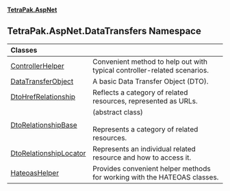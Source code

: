 #### [TetraPak.AspNet](index.md 'index')
## TetraPak.AspNet.DataTransfers Namespace

| Classes | |
| :--- | :--- |
| [ControllerHelper](TetraPak_AspNet_DataTransfers_ControllerHelper.md 'TetraPak.AspNet.DataTransfers.ControllerHelper') | Convenient method to help out with typical controller-related scenarios.<br/> |
| [DataTransferObject](TetraPak_AspNet_DataTransfers_DataTransferObject.md 'TetraPak.AspNet.DataTransfers.DataTransferObject') | A basic Data Transfer Object (DTO).<br/> |
| [DtoHrefRelationship](TetraPak_AspNet_DataTransfers_DtoHrefRelationship.md 'TetraPak.AspNet.DataTransfers.DtoHrefRelationship') | Reflects a category of related resources, represented as URLs.<br/> |
| [DtoRelationshipBase](TetraPak_AspNet_DataTransfers_DtoRelationshipBase.md 'TetraPak.AspNet.DataTransfers.DtoRelationshipBase') | (abstract class)<br/><br/>Represents a category of related resources.<br/> |
| [DtoRelationshipLocator](TetraPak_AspNet_DataTransfers_DtoRelationshipLocator.md 'TetraPak.AspNet.DataTransfers.DtoRelationshipLocator') | Represents an individual related resource and how to access it.  <br/> |
| [HateoasHelper](TetraPak_AspNet_DataTransfers_HateoasHelper.md 'TetraPak.AspNet.DataTransfers.HateoasHelper') | Provides convenient helper methods for working with the HATEOAS classes.<br/> |
